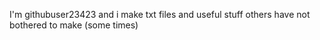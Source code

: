 I'm githubuser23423 and i make txt files
and useful stuff others have not bothered to make (some times)
